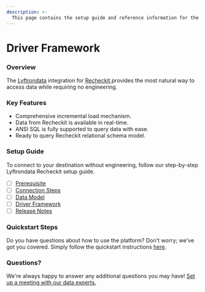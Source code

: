 ```yaml
---
description: >-
  This page contains the setup guide and reference information for the Recheckit source connector.
---
```


# Driver Framework

### Overview

The [Lyftrondata](https://www.lyftrondata.com/) integration for [Recheckit](https://www.lyftrondata.com/integration/recheckit/)[ ](https://www.lyftrondata.com/integration/recheckit/)provides the most natural way to access data while requiring no engineering.

### Key Features

* Comprehensive incremental load mechanism.
* Data from Recheckit is available in real-time.&#x20;
* ANSI SQL is fully supported to query data with ease.
* Ready to query Recheckit relational schema model.

### Setup Guide

To connect to your destination without engineering, follow our step-by-step Lyftrondata Recheckit setup guide.

* [ ] [Prerequisite](../../marketing-analytics/recheckit/prerequisite.md)
* [ ] [Connection Steps](../../marketing-analytics/recheckit/connection-steps.md)
* [ ] [Data Model](../../marketing-analytics/recheckit/data-model/)
* [ ] [Driver Framework](../../marketing-analytics/recheckit/driver-framework/)
* [ ] [Release Notes](../../marketing-analytics/recheckit/release-notes.md)

### Quickstart Steps

Do you have questions about how to use the platform? Don't worry; we've got you covered. Simply follow the quickstart instructions [here](../../../quickstart-steps.md).

### Questions? <a href="#questions" id="questions"></a>

We're always happy to answer any additional questions you may have! [Set up a meeting with our data experts.](https://www.lyftrondata.com/book-a-meeting/)


